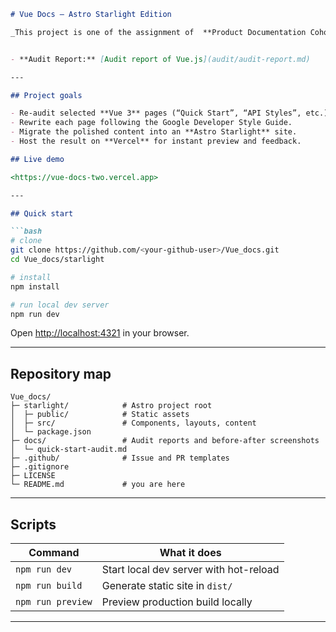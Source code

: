 

````md
# Vue Docs – Astro Starlight Edition

_This project is one of the assignment of  **Product Documentation Cohort** of the Technical-Writing Mentorship Program._


- **Audit Report:** [Audit report of Vue.js](audit/audit-report.md)

---

## Project goals

- Re-audit selected **Vue 3** pages (“Quick Start”, “API Styles”, etc.) for clarity, tone, and accessibility.
- Rewrite each page following the Google Developer Style Guide.
- Migrate the polished content into an **Astro Starlight** site.
- Host the result on **Vercel** for instant preview and feedback.

## Live demo

<https://vue-docs-two.vercel.app>

---

## Quick start

```bash
# clone
git clone https://github.com/<your-github-user>/Vue_docs.git
cd Vue_docs/starlight

# install
npm install

# run local dev server
npm run dev
````

Open [http://localhost:4321](http://localhost:4321) in your browser.

---

## Repository map

```
Vue_docs/
├─ starlight/            # Astro project root
│  ├─ public/            # Static assets
│  ├─ src/               # Components, layouts, content
│  └─ package.json
├─ docs/                 # Audit reports and before-after screenshots
│  └─ quick-start-audit.md
├─ .github/              # Issue and PR templates
├─ .gitignore
├─ LICENSE
└─ README.md             # you are here
```

---

## Scripts

| Command           | What it does                           |
| ----------------- | -------------------------------------- |
| `npm run dev`     | Start local dev server with hot-reload |
| `npm run build`   | Generate static site in `dist/`        |
| `npm run preview` | Preview production build locally       |

---





